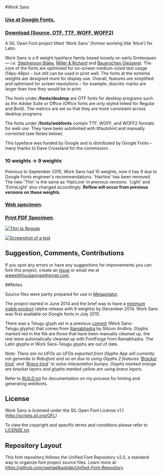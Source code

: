 #Work Sans

### [Use at Google Fonts,](https://www.google.com/fonts/specimen/Work+Sans)

### [Download (Source, OTF, TTF, WOFF, WOFF2)](https://github.com/weiweihuanghuang/Work-Sans/archive/v1.51.zip)


A SIL Open Font project titled 'Work Sans' (former working title 'Alice') for Latin.

Work Sans is a 9 weight typeface family based loosely on early Grotesques — i.e. [Stephenson Blake](https://www.flickr.com/photos/stewf/14444337254/), [Miller & Richard](https://archive.org/stream/printingtypespec00millrich#page/226/mode/2up/) and [Bauerschen Giesserei](https://archive.org/stream/hauptprobeingedr00baue#page/109/mode/1up). The core of the fonts are optimised for on-screen medium-sized text usage (14px-48px) – but still can be used in print well. The fonts at the extreme weights are designed more for display use. Overall, features are simplified and optimised for screen resolutions – for example, diacritic marks are larger than how they would be in print.

The fonts under **/fonts/desktop** are OTF fonts for desktop programs such as the Adobe Suite or Office (Office fonts are only styled linked for Regular and Bold). The metrics are set so that they are more consistent across desktop programs.

The fonts under **/fonts/webfonts** contain TTF, WOFF, and WOFF2 formats for web use. They have been autohinted with ttfautohint and manually corrected (see Notes below).

This typeface was funded by Google and is distributed by Google Fonts – many thanks to Dave Crossland for the commission.

### 10 weights → 9 weights
Previous to September 2015, Work Sans had 10 weights, now it has 9 due to Google Fonts engineer's recommendations. 'Hairline' has been removed. The new 'Thin' is the same as 'HairLine' in previous versions. 'Light' and 'ExtraLight' also changed accordingly. **Reflow will occur from previous versions on these weights.**

### [Web specimen](http://weiweihuanghuang.github.io/Work-Sans/).

### [Print PDF Specimen](documentation/Work-Sans-Print-Specimen.pdf?raw=true).

<a href="http://weiweihuanghuang.github.io/Work-Sans/">![Thin to Regular](https://raw.githubusercontent.com/weiweihuanghuang/Work-Sans/master/documentation/images/waterfall.jpg)

![Screenshot of a test](https://raw.githubusercontent.com/weiweihuanghuang/Work-Sans/master/documentation/images/preview.png)</a>

## Suggestion, Comments, Contributions
If you spot any errors or have any suggestions for improvements you can fork this project, create an [Issue](../../issues) or email me at <a href="mailto:wweeiihhuuaanngg@gmail.com">wweeiihhuuaanngg@gmail.com</a>.


##Notes

Source files were partly prepared for use in [Metapolator](http://www.metapolator.com). 

The project started in June 2014 and the brief was to have a [minimum viable product](http://en.wikipedia.org/wiki/Minimum_viable_product) (alpha release with 9 weights) by December 2014. Work Sans was first available on Google fonts in July 2015.

There was a Telugu glyph set in a previous [commit](https://github.com/weiweihuanghuang/Work-Sans/tree/622700a5d00c49c0d1aefbe4e321fd0c3667aa45) (Work Sans-Telugu.glyphs) that comes from [Ramabhadra](http://teluguvijayam.org/fonts.html) by Silicon Andhra. Glyphs marked red in the file are those that have been manually cleaned up, the rest were automatically cleaned up with FontForge from Ramabhadra. The Latin glyphs in Work Sans-Telugu.glyphs are out of date.

*Note: There are no UFOs as UFOs exported from Glyphs App will currently not generate in Robofont and so on due to using Glyphs 2 features '[Bracket trick](http://www.glyphsapp.com/tutorials/alternating-glyph-shapes)' and '[Brace trick](http://www.glyphsapp.com/tutorials/additional-masters-for-individual-glyphs-the-brace-trick)' to solve interpolation bumps. Glyphs marked orange are bracket layers and glyphs marked yellow are using brace layers.*

Refer to [BUILD.txt](/sources/BUILD.txt) for documentation on my process for hinting and generating webfonts.


## License

Work Sans is licensed under the SIL Open Font License v1.1 (<http://scripts.sil.org/OFL>)

To view the copyright and specific terms and conditions please refer to [LICENSE.txt](LICENSE.txt).

## Repository Layout

This font repository follows the Unified Font Repository v2.0, 
a standard way to organize font project source files. Learn more at 
https://github.com/raphaelbastide/Unified-Font-Repository
